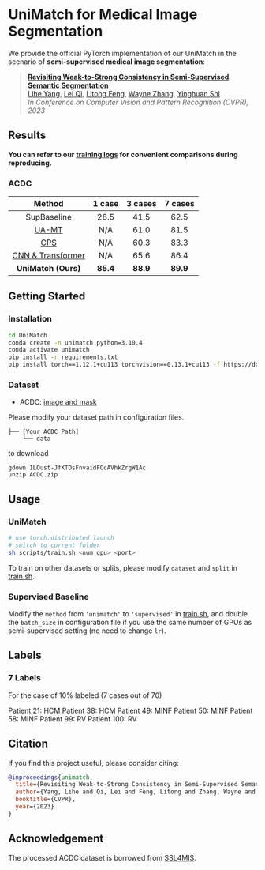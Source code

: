 # UniMatch for Medical Image Segmentation

We provide the official PyTorch implementation of our UniMatch in the scenario of **semi-supervised medical image segmentation**:

> **[Revisiting Weak-to-Strong Consistency in Semi-Supervised Semantic Segmentation](https://arxiv.org/abs/2208.09910)**</br>
> [Lihe Yang](https://liheyoung.github.io), [Lei Qi](http://palm.seu.edu.cn/qilei), [Litong Feng](https://scholar.google.com/citations?user=PnNAAasAAAAJ&hl=en), [Wayne Zhang](http://www.statfe.com), [Yinghuan Shi](https://cs.nju.edu.cn/shiyh/index.htm)</br>
> *In Conference on Computer Vision and Pattern Recognition (CVPR), 2023*


## Results

**You can refer to our [training logs](https://github.com/LiheYoung/UniMatch/blob/main/more-scenarios/medical/training-logs) for convenient comparisons during reproducing.**

### ACDC


| Method                      | 1 case        | 3 cases       | 7 cases       |
| :-------------------------: | :-------: | :-------: | :-------: |
| SupBaseline                 | 28.5      | 41.5      | 62.5      |
| [UA-MT](https://arxiv.org/abs/1907.07034)             | N/A      | 61.0      | 81.5      |
| [CPS](https://arxiv.org/abs/2106.01226)                        | N/A      | 60.3      | 83.3      |
| [CNN & Transformer](https://arxiv.org/abs/2112.04894)                       | N/A      | 65.6      | 86.4      |
| **UniMatch (Ours)**         | **85.4**  | **88.9**  | **89.9**  |


## Getting Started

### Installation

```bash
cd UniMatch
conda create -n unimatch python=3.10.4
conda activate unimatch
pip install -r requirements.txt
pip install torch==1.12.1+cu113 torchvision==0.13.1+cu113 -f https://download.pytorch.org/whl/torch_stable.html
```


### Dataset

- ACDC: [image and mask](https://drive.google.com/file/d/1LOust-JfKTDsFnvaidFOcAVhkZrgW1Ac/view?usp=sharing)

Please modify your dataset path in configuration files.

```
├── [Your ACDC Path]
    └── data
```

to download

```
gdown 1LOust-JfKTDsFnvaidFOcAVhkZrgW1Ac
unzip ACDC.zip
```

## Usage

### UniMatch

```bash
# use torch.distributed.launch
# switch to current folder
sh scripts/train.sh <num_gpu> <port>
```

To train on other datasets or splits, please modify
``dataset`` and ``split`` in [train.sh](https://github.com/LiheYoung/UniMatch/blob/main/more-scenarios/medical/scripts/train.sh).


### Supervised Baseline

Modify the ``method`` from ``'unimatch'`` to ``'supervised'`` in [train.sh](https://github.com/LiheYoung/UniMatch/blob/main/more-scenarios/medical/scripts/train.sh), and double the ``batch_size`` in configuration file if you use the same number of GPUs as semi-supervised setting (no need to change ``lr``). 


## Labels

### 7 Labels

For the case of 10% labeled (7 cases out of 70)

Patient 21: HCM
Patient 38: HCM
Patient 49: MINF
Patient 50: MINF
Patient 58: MINF
Patient 99: RV
Patient 100: RV

## Citation

If you find this project useful, please consider citing:

```bibtex
@inproceedings{unimatch,
  title={Revisiting Weak-to-Strong Consistency in Semi-Supervised Semantic Segmentation},
  author={Yang, Lihe and Qi, Lei and Feng, Litong and Zhang, Wayne and Shi, Yinghuan},
  booktitle={CVPR},
  year={2023}
}
```


## Acknowledgement

The processed ACDC dataset is borrowed from [SSL4MIS](https://github.com/HiLab-git/SSL4MIS).
